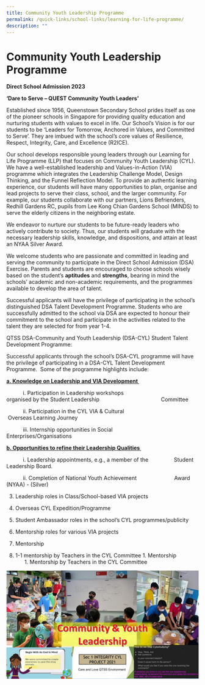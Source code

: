 ```yaml
---
title: Community Youth Leadership Programme
permalink: /quick-links/school-links/learning-for-life-programme/
description: ""
---
```

Community Youth Leadership Programme
====================================

**Direct School Admission 2023**

**‘Dare to Serve – QUEST Community Youth Leaders’**

Established since 1956, Queenstown Secondary School prides itself as one of the pioneer schools in Singapore for providing quality education and nurturing students with values to excel in life. Our School’s Vision is for our students to be ‘Leaders for Tomorrow, Anchored in Values, and Committed to Serve’. They are imbued with the school’s core values of Resilience, Respect, Integrity, Care, and Excellence (R2ICE).&nbsp;

Our school develops responsible young leaders through our Learning for Life Programme (LLP) that focuses on Community Youth Leadership (CYL). We have a well-established leadership and Values-in-Action (VIA) programme which integrates the Leadership Challenge Model, Design Thinking, and the Funnel Reflection Model. To provide an authentic learning experience, our students will have many opportunities to plan, organise and lead projects to serve their class, school, and the larger community. For example, our students collaborate with our partners, Lions Befrienders, Redhill Gardens RC, pupils from Lee Kong Chian Gardens School (MINDS) to serve the elderly citizens in the neighboring estate.&nbsp;&nbsp;

We endeavor to nurture our students to be future\-ready leaders who actively contribute to society. Thus, our students will graduate with the necessary leadership skills, knowledge, and dispositions, and attain at least an NYAA Silver Award.&nbsp;&nbsp;&nbsp;

We welcome students who are passionate and committed in leading and serving the community to participate in the Direct School Admission (DSA) Exercise. Parents and students are encouraged to choose schools wisely based on the student’s **aptitudes** and **strengths**, bearing in mind the schools’ academic and non-academic requirements, and the programmes available to develop the area of talent.&nbsp;

Successful applicants will have the privilege of participating in the school’s distinguished DSA Talent Development Programme. Students who are successfully admitted to the school via DSA are expected to honour their commitment to the school and participate in the activities related to the talent they are selected for from year 1-4.&nbsp;&nbsp;

QTSS DSA\-Community and Youth Leadership (DSA-CYL) Student Talent Development Programme:&nbsp;

Successful applicants through the school’s DSA\-CYL programme will have the privilege of participating in a DSA\-CYL Talent Development Programme.&nbsp; Some of the programme highlights include:&nbsp;&nbsp;&nbsp;&nbsp;&nbsp;&nbsp;

<u>**a.  Knowledge on Leadership and VIA Development&nbsp;**</u>
    

&nbsp; &nbsp; &nbsp; &nbsp; &nbsp; &nbsp;i.  Participation in Leadership workshops &nbsp; &nbsp; &nbsp; &nbsp; &nbsp; &nbsp; &nbsp; &nbsp; &nbsp; &nbsp; &nbsp; &nbsp; &nbsp; &nbsp; &nbsp; &nbsp; &nbsp; &nbsp; organised by the Student Leadership &nbsp; &nbsp; &nbsp; &nbsp; &nbsp; &nbsp; &nbsp; &nbsp; &nbsp; &nbsp; &nbsp; &nbsp; &nbsp; &nbsp; &nbsp; &nbsp; &nbsp; &nbsp; &nbsp; &nbsp; Committee&nbsp;
    

&nbsp; &nbsp; &nbsp; &nbsp; &nbsp; &nbsp;ii.  Participation in the CYL VIA &amp; Cultural &nbsp; &nbsp; &nbsp; &nbsp; &nbsp; &nbsp; &nbsp; &nbsp; &nbsp; &nbsp; &nbsp; &nbsp; &nbsp; &nbsp; &nbsp; &nbsp; &nbsp;Overseas Learning Journey&nbsp;
    

&nbsp; &nbsp; &nbsp; &nbsp; &nbsp; &nbsp;iii.  Internship opportunities in Social &nbsp; &nbsp; &nbsp; &nbsp; &nbsp; &nbsp; &nbsp;&nbsp; &nbsp; &nbsp; &nbsp; &nbsp; &nbsp; &nbsp; &nbsp; &nbsp; &nbsp; &nbsp; &nbsp; &nbsp; &nbsp; &nbsp; &nbsp; &nbsp;&nbsp; Enterprises/Organisations&nbsp;
    

<u>**b.  Opportunities to refine their Leadership Qualities&nbsp;**</u>
    
&nbsp; &nbsp; &nbsp; &nbsp; &nbsp; &nbsp;i.  Leadership appointments, e.g., a member of the &nbsp; &nbsp; &nbsp; &nbsp; &nbsp; &nbsp; &nbsp; &nbsp; Student Leadership Board.&nbsp;&nbsp;
    

&nbsp; &nbsp; &nbsp; &nbsp; &nbsp; &nbsp;ii.  Completion of National Youth Achievement &nbsp; &nbsp; &nbsp; &nbsp; &nbsp; &nbsp; &nbsp; &nbsp; &nbsp; &nbsp; &nbsp; &nbsp; Award (NYAA) - (Silver)&nbsp;
    

3.  Leadership roles in Class/School-based VIA projects&nbsp;
    

4.  Overseas CYL Expedition/Programme&nbsp;
    

5.  Student Ambassador roles in the school’s CYL programmes/publicity&nbsp;
    

6.  Mentorship roles for various VIA projects&nbsp;
    

3.  Mentorship&nbsp;&nbsp;
    

1.  1-1 mentorship by Teachers in the CYL Committee
1\.  Mentorship<br>
    &nbsp;  &nbsp; &nbsp;  1.  Mentorship by Teachers in the CYL Committee
		
		
		
![](/images/School%20Links/Learning%20for%20Life.jpg)